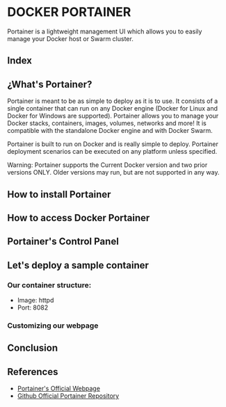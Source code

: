 # DOCKER PORTAINER
Portainer is a lightweight management UI which allows you to easily manage your Docker host or Swarm cluster.

## Index



## ¿What's Portainer?
Portainer is meant to be as simple to deploy as it is to use. It consists of a single container that can run on any Docker engine (Docker for Linux and Docker for Windows are supported). Portainer allows you to manage your Docker stacks, containers, images, volumes, networks and more! It is compatible with the standalone Docker engine and with Docker Swarm.

Portainer is built to run on Docker and is really simple to deploy. Portainer deployment scenarios can be executed on any platform unless specified.

Warning: Portainer supports the Current Docker version and two prior versions ONLY. Older versions may run, but are not supported in any way.

## How to install Portainer

## How to access Docker Portainer

## Portainer's Control Panel

## Let's deploy a sample container
### Our container structure:
- Image: httpd
- Port: 8082



### Customizing our webpage

## Conclusion



## References
- [Portainer's Official Webpage](https://www.portainer.io/)
- [Github Official Portainer Repository](https://github.com/portainer/portainer)
